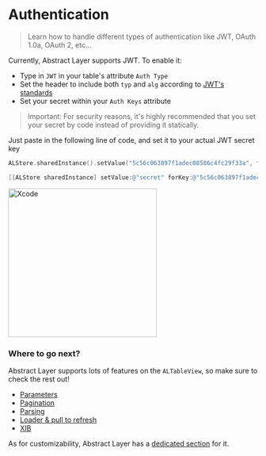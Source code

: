 # Authentication

> Learn how to handle different types of authentication like JWT, OAuth 1.0a, OAuth 2, etc...

Currently, Abstract Layer supports JWT.
To enable it:

* Type in `JWT` in your table's attribute `Auth Type`
* Set the header to include both `typ` and `alg` according to [JWT's standards](https://jwt.io)
* Set your secret within your `Auth Keys` attribute

> Important:
For security reasons, it's highly recommended that you set your secret by code instead of providing it statically.

Just paste in the following line of code, and set it to your actual JWT secret key
 
```Swift
ALStore.sharedInstance().setValue("5c56c063897f1adec08586c4fc29f33a", forKey: "secret")
```

```Objective-C
[[ALStore sharedInstance] setValue:@"secret" forKey:@"5c56c063897f1adec08586c4fc29f33a"];
```
<img width="300" alt="Xcode" src="../menu/table-view/attachments/table-view-authentication.png">

### Where to go next?

Abstract Layer supports lots of features on the `ALTableView`, so make sure to check the rest out!

* [Parameters](/menu/table-view/parameters)
* [Pagination](/menu/table-view/pagination)
* [Parsing](/menu/table-view/parsing)
* [Loader & pull to refresh](/menu/table-view/loader)
* [XIB](/menu/table-view/xib)

As for customizability, Abstract Layer has a [dedicated section](/menu/table-view/custom-cases) for it.